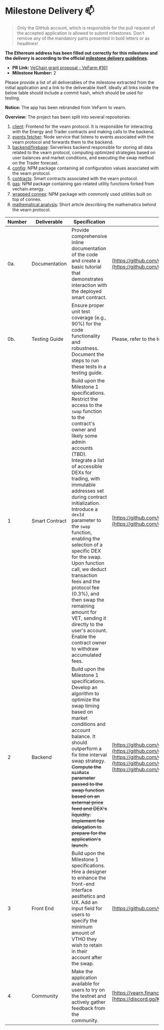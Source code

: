 # Milestone Delivery :mailbox:

> Only the GitHub account, which is responsible for the pull request of the accepted application is allowed to submit milestones. Don't remove any of the mandatory parts presented in bold letters or as headlines!

**The Ethereum address has been filled out correctly for this milestone and the delivery is according to the official [milestone delivery guidelines](../).**

* **PR Link:** [VeChain grant proposal - VeFarm #161](https://github.com/vechain/grant-program/pull/161)
* **Milestone Number:** 2

Please provide a list of all deliverables of the milestone extracted from the initial application and a link to the deliverable itself. Ideally all links inside the below table should include a commit hash, which should be used for testing.

**Notice:** The app has been rebranded from VeFarm to vearn.

**Overview:** The project has been split into several repositories:

1. [client](https://github.com/vearnfi/client): Frontend for the vearn protocol. It is responsible for interacting with the Energy and Trader contracts and making calls to the backend.
2. [events fetcher](https://github.com/vearnfi/events-fetcher): Node service that listens to events associated with the vearn protocol and forwards them to the backend.
3. [backend/firebase](https://github.com/vearnfi/firebase): Serverless backend responsible for storing all data related to the vearn protocol, computing optimized strategies based on user balances and market conditions, and executing the swap method on the Trader forecast.
4. [config](https://github.com/vearnfi/config): NPM package containing all configuration values associated with the vearn protocol.
5. [contracts](https://github.com/vearnfi/contracts): Smart contracts associated with the vearn protocol.
6. [gas](https://github.com/vearnfi/gas): NPM package containing gas-related utility functions forked from vechain.energy.
7. [wrapped connex](https://github.com/vearnfi/wrapped-connex): NPM package with commonly used utilities built on top of connex.
8. [mathematical analysis](https://github.com/vearnfi/mathematical_analysis): Short article describing the mathematics behind the vearn protocol.

| Number | Deliverable | Specification | Link |
|-|-|-|-|
| 0a. | Documentation | Provide comprehensive inline documentation of the code and create a basic tutorial that demonstrates interaction with the deployed smart contract. | [https://github.com/vearnfi/contracts/blob/main/README.md](https://github.com/vearnfi/contracts/blob/main/README.md)
| 0b. | Testing Guide | Ensure proper unit test coverage (e.g., 90%) for the code functionality and robustness. Document the steps to run these tests in a testing guide. | Please, refer to the testing section inside each repository.
| 1 | Smart Contract | Build upon the Milestone 1 specifications. Restrict the access to the `swap` function to the contract's owner and likely some admin accounts (TBD). Integrate a list of accessible DEXs for trading, with immutable addresses set during contract initialization. Introduce a `dexId` parameter to the `swap` function, enabling the selection of a specific DEX for the swap. Upon function call, we deduct transaction fees and the protocol fee (0.3%), and then swap the remaining amount for VET, sending it directly to the user's account. Enable the contract owner to withdraw accumulated fees. | [https://github.com/vearnfi/contracts/blob/main/contracts/Trader.sol](https://github.com/vearnfi/contracts/blob/main/contracts/Trader.sol)
| 2 | Backend | Build upon the Milestone 1 specifications. Develop an algorithm to optimize the swap timing based on market conditions and account balance. It should outperform a fix time interval swap strategy. ~~Compute the `minRate` parameter passed to the swap function based on an external price feed and DEX's liquidity. Implement fee delegation to prepare for the application's launch.~~ | [https://github.com/vearnfi/mathematical_analysis/blob/main/README.md](https://github.com/vearnfi/mathematical_analysis/blob/main/README.md) [https://github.com/vearnfi/events-fetcher](https://github.com/vearnfi/events-fetcher) [https://github.com/vearnfi/firebase](https://github.com/vearnfi/firebase)
| 3 | Front End | Build upon the Milestone 1 specifications. Hire a designer to enhance the front-end interface aesthetics and UX. Add an input field for users to specify the minimum amount of VTHO they wish to retain in their account after the swap. | [https://github.com/vearnfi/client](https://github.com/vearnfi/client)
| 4 | Community | Make the application available for users to try on the testnet and actively gather feedback from the community. | [https://vearn.finance/](https://vearn.finance/) [https://discord.gg/KSE8RaF8Ft](https://discord.gg/KSE8RaF8Ft)
